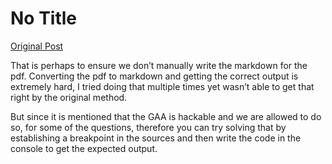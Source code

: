 # No Title

[Original Post](https://discourse.onlinedegree.iitm.ac.in/t/165959/176)

<p>That is perhaps to ensure we don’t manually write the markdown for the pdf. Converting the pdf to markdown and getting the correct output is extremely hard, I tried doing that multiple times yet wasn’t able to get that right by the original method.</p>
<p>But since it is mentioned that the GAA is hackable and we are allowed to do so, for some of the questions, therefore you can try solving that by establishing a breakpoint in the sources and then write the code in the console to get the expected output.</p>